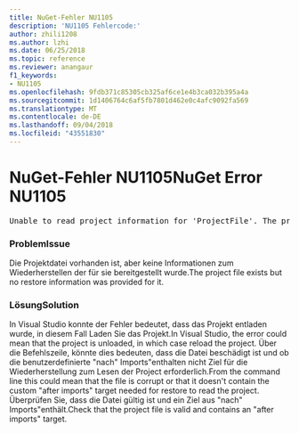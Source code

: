 ```yaml
---
title: NuGet-Fehler NU1105
description: 'NU1105 Fehlercode:'
author: zhili1208
ms.author: lzhi
ms.date: 06/25/2018
ms.topic: reference
ms.reviewer: anangaur
f1_keywords:
- NU1105
ms.openlocfilehash: 9fdb371c85305cb325af6ce1e4b3ca032b395a4a
ms.sourcegitcommit: 1d1406764c6af5fb7801d462e0c4afc9092fa569
ms.translationtype: MT
ms.contentlocale: de-DE
ms.lasthandoff: 09/04/2018
ms.locfileid: "43551830"
---
```

# <a name="nuget-error-nu1105"></a><span data-ttu-id="029b9-103">NuGet-Fehler NU1105</span><span class="sxs-lookup"><span data-stu-id="029b9-103">NuGet Error NU1105</span></span>

<pre>Unable to read project information for 'ProjectFile'. The project file may be invalid or missing targets required for restore.</pre>

### <a name="issue"></a><span data-ttu-id="029b9-104">Problem</span><span class="sxs-lookup"><span data-stu-id="029b9-104">Issue</span></span>
<span data-ttu-id="029b9-105">Die Projektdatei vorhanden ist, aber keine Informationen zum Wiederherstellen der für sie bereitgestellt wurde.</span><span class="sxs-lookup"><span data-stu-id="029b9-105">The project file exists but no restore information was provided for it.</span></span>

### <a name="solution"></a><span data-ttu-id="029b9-106">Lösung</span><span class="sxs-lookup"><span data-stu-id="029b9-106">Solution</span></span>
<span data-ttu-id="029b9-107">In Visual Studio konnte der Fehler bedeutet, dass das Projekt entladen wurde, in diesem Fall Laden Sie das Projekt.</span><span class="sxs-lookup"><span data-stu-id="029b9-107">In Visual Studio, the error could mean that the project is unloaded, in which case reload the project.</span></span> <span data-ttu-id="029b9-108">Über die Befehlszeile, könnte dies bedeuten, dass die Datei beschädigt ist und ob die benutzerdefinierte "nach" Imports"enthalten nicht Ziel für die Wiederherstellung zum Lesen der Project erforderlich.</span><span class="sxs-lookup"><span data-stu-id="029b9-108">From the command line this could mean that the file is corrupt or that it doesn't contain the custom "after imports" target needed for restore to read the project.</span></span> <span data-ttu-id="029b9-109">Überprüfen Sie, dass die Datei gültig ist und ein Ziel aus "nach" Imports"enthält.</span><span class="sxs-lookup"><span data-stu-id="029b9-109">Check that the project file is valid and contains an "after imports" target.</span></span>